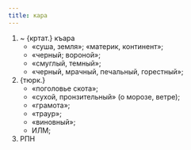 ```yaml
---
title: кара
---
```


1. ~ {кртат.} къара
    * «суша, земля»; «материк, континент»;
    * «черный; вороной»;
    * «смуглый, темный»;
    * «черный, мрачный, печальный, горестный»;
2. {тюрк.}
    * «поголовье скота»;
    * «сухой, пронзительный» (о морозе, ветре);
    * «грамота»;
    * «траур»;
    * «виновный»;
    * ИЛМ;
3. РПН
